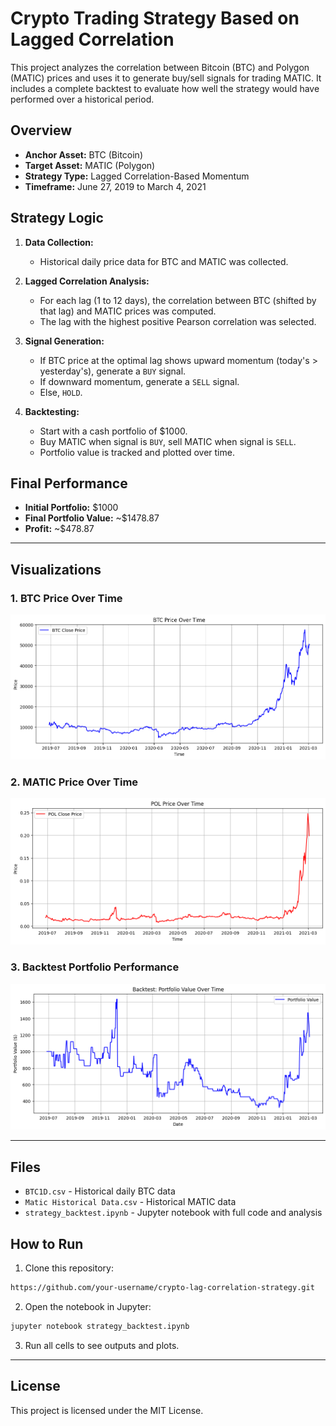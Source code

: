 # Crypto Trading Strategy Based on Lagged Correlation

This project analyzes the correlation between Bitcoin (BTC) and Polygon (MATIC) prices and uses it to generate buy/sell signals for trading MATIC. It includes a complete backtest to evaluate how well the strategy would have performed over a historical period.

## Overview

* **Anchor Asset:** BTC (Bitcoin)
* **Target Asset:** MATIC (Polygon)
* **Strategy Type:** Lagged Correlation-Based Momentum
* **Timeframe:** June 27, 2019 to March 4, 2021

## Strategy Logic

1. **Data Collection:**

   * Historical daily price data for BTC and MATIC was collected.

2. **Lagged Correlation Analysis:**

   * For each lag (1 to 12 days), the correlation between BTC (shifted by that lag) and MATIC prices was computed.
   * The lag with the highest positive Pearson correlation was selected.

3. **Signal Generation:**

   * If BTC price at the optimal lag shows upward momentum (today's > yesterday's), generate a `BUY` signal.
   * If downward momentum, generate a `SELL` signal.
   * Else, `HOLD`.

4. **Backtesting:**

   * Start with a cash portfolio of \$1000.
   * Buy MATIC when signal is `BUY`, sell MATIC when signal is `SELL`.
   * Portfolio value is tracked and plotted over time.

## Final Performance

* **Initial Portfolio:** \$1000
* **Final Portfolio Value:** \~\$1478.87
* **Profit:** \~\$478.87

---

## Visualizations

### 1. BTC Price Over Time

![BTC Price Chart](assets/image-1.png)

### 2. MATIC Price Over Time

![POL Price Chart](assets/image-2.png)

### 3. Backtest Portfolio Performance

![Portfolio Value Over Time](assets/image-3.png)

---

## Files

* `BTC1D.csv` - Historical daily BTC data
* `Matic Historical Data.csv` - Historical MATIC data
* `strategy_backtest.ipynb` - Jupyter notebook with full code and analysis

## How to Run

1. Clone this repository:

```bash
https://github.com/your-username/crypto-lag-correlation-strategy.git
```

2. Open the notebook in Jupyter:

```bash
jupyter notebook strategy_backtest.ipynb
```

3. Run all cells to see outputs and plots.

---

## License

This project is licensed under the MIT License.

